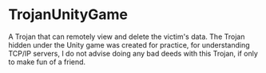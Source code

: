 # TrojanUnityGame
 
A Trojan that can remotely view and delete the victim's data. The Trojan hidden under the Unity game was created for practice, for understanding TCP/IP servers, I do not advise doing any bad deeds with this Trojan, if only to make fun of a friend.
